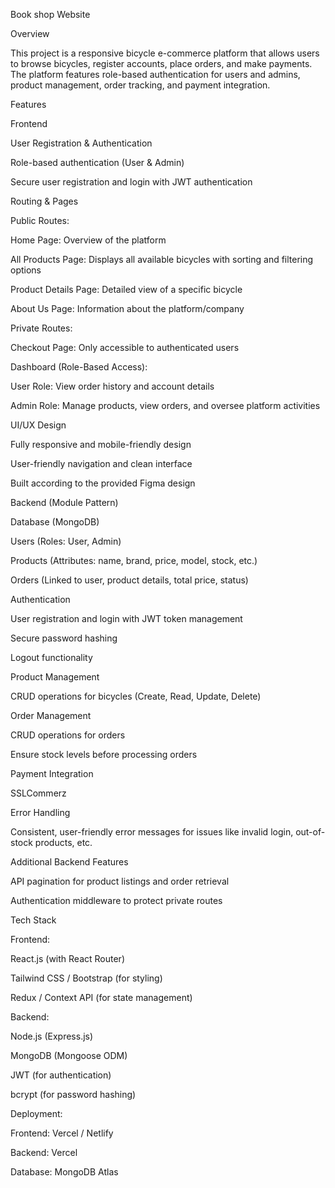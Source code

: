 

Book shop Website

Overview

This project is a responsive bicycle e-commerce platform that allows users to browse bicycles, register accounts, place orders, and make payments. The platform features role-based authentication for users and admins, product management, order tracking, and payment integration.

Features

Frontend

User Registration & Authentication

Role-based authentication (User & Admin)

Secure user registration and login with JWT authentication

Routing & Pages

Public Routes:

Home Page: Overview of the platform

All Products Page: Displays all available bicycles with sorting and filtering options

Product Details Page: Detailed view of a specific bicycle

About Us Page: Information about the platform/company

Private Routes:

Checkout Page: Only accessible to authenticated users

Dashboard (Role-Based Access):

User Role: View order history and account details

Admin Role: Manage products, view orders, and oversee platform activities

UI/UX Design

Fully responsive and mobile-friendly design

User-friendly navigation and clean interface

Built according to the provided Figma design

Backend (Module Pattern)

Database (MongoDB)

Users (Roles: User, Admin)

Products (Attributes: name, brand, price, model, stock, etc.)

Orders (Linked to user, product details, total price, status)

Authentication

User registration and login with JWT token management

Secure password hashing

Logout functionality

Product Management

CRUD operations for bicycles (Create, Read, Update, Delete)

Order Management

CRUD operations for orders

Ensure stock levels before processing orders

Payment Integration

 SSLCommerz

Error Handling

Consistent, user-friendly error messages for issues like invalid login, out-of-stock products, etc.

Additional Backend Features

API pagination for product listings and order retrieval

Authentication middleware to protect private routes

Tech Stack

Frontend:

React.js (with React Router)

Tailwind CSS / Bootstrap (for styling)

Redux / Context API (for state management)

Backend:

Node.js (Express.js)

MongoDB (Mongoose ODM)

JWT (for authentication)

bcrypt (for password hashing)

Deployment:

Frontend: Vercel / Netlify

Backend: Vercel 

Database: MongoDB Atlas





